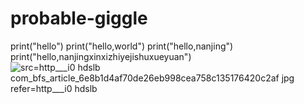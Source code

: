 # probable-giggle
print("hello")
print("hello,world")
print("hello,nanjing")
print("hello,nanjingxinxizhiyejishuxueyuan")![src=http___i0 hdslb com_bfs_article_6e8b1d4af70de26eb998cea758c135176420c2af jpg refer=http___i0 hdslb](https://user-images.githubusercontent.com/76018127/119757288-53511180-bed7-11eb-8d0e-e54732ea8e6a.jpg)

